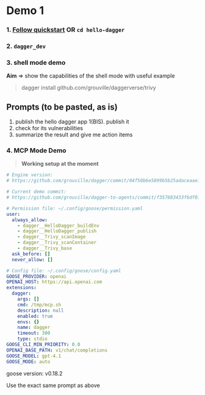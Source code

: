 # Demo 1

### 1. [Follow quickstart](https://docs.dagger.io/quickstart/ci) OR `cd hello-dagger`
### 2. `dagger_dev`
### 3. shell mode demo
__Aim__ => show the capabilities of the shell mode with useful example

> dagger install github.com/grouville/daggerverse/trivy

## Prompts (to be pasted, as is)
1. publish the hello dagger app
1(BIS). publish it
2. check for its vulnerabilities
3. summarize the result and give me action items

### 4.  MCP Mode Demo

> **Working setup at the moment**

```yaml
# Engine version:
# https://github.com/grouville/dagger/commit/04f50b6e5899b5b25adaceaae12f9a5bac31ef18

# Current demo commit:
# https://github.com/grouville/dagger-to-agents/commit/f357683433f6df01de20f0ff0157cf0759c068bd

# Permission file: ~/.config/goose/permission.yaml
user:
  always_allow:
    - dagger__HelloDagger_buildEnv
    - dagger__HelloDagger_publish
    - dagger__Trivy_scanImage
    - dagger__Trivy_scanContainer
    - dagger__Trivy_base
  ask_before: []
  never_allow: []

# Config file: ~/.config/goose/config.yaml
GOOSE_PROVIDER: openai
OPENAI_HOST: https://api.openai.com
extensions:
  dagger:
    args: []
    cmd: /tmp/mcp.sh
    description: null
    enabled: true
    envs: {}
    name: dagger
    timeout: 300
    type: stdio
GOOSE_CLI_MIN_PRIORITY: 0.0
OPENAI_BASE_PATH: v1/chat/completions
GOOSE_MODEL: gpt-4.1
GOOSE_MODE: auto
```

goose version: v0.18.2

Use the exact same prompt as above